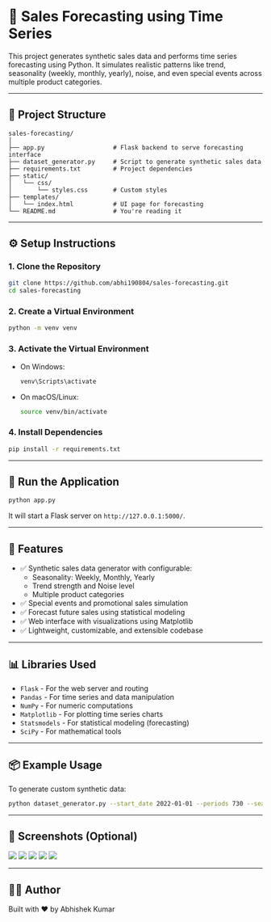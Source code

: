 
# 🧠 Sales Forecasting using Time Series

This project generates synthetic sales data and performs time series forecasting using Python. It simulates realistic patterns like trend, seasonality (weekly, monthly, yearly), noise, and even special events across multiple product categories.

---

## 📁 Project Structure

```
sales-forecasting/
│
├── app.py                   # Flask backend to serve forecasting interface
├── dataset_generator.py     # Script to generate synthetic sales data
├── requirements.txt         # Project dependencies
├── static/
│   └── css/
│       └── styles.css       # Custom styles
├── templates/
│   └── index.html           # UI page for forecasting
└── README.md                # You're reading it
```

---

## ⚙️ Setup Instructions

### 1. Clone the Repository

```bash
git clone https://github.com/abhi190804/sales-forecasting.git
cd sales-forecasting
```

### 2. Create a Virtual Environment

```bash
python -m venv venv
```

### 3. Activate the Virtual Environment

- On Windows:
  ```bash
  venv\Scripts\activate
  ```
- On macOS/Linux:
  ```bash
  source venv/bin/activate
  ```

### 4. Install Dependencies

```bash
pip install -r requirements.txt
```

---

## 🚀 Run the Application

```bash
python app.py
```

It will start a Flask server on `http://127.0.0.1:5000/`.

---

## 🧪 Features

- ✅ Synthetic sales data generator with configurable:
  - Seasonality: Weekly, Monthly, Yearly
  - Trend strength and Noise level
  - Multiple product categories
- ✅ Special events and promotional sales simulation
- ✅ Forecast future sales using statistical modeling
- ✅ Web interface with visualizations using Matplotlib
- ✅ Lightweight, customizable, and extensible codebase

---

## 📊 Libraries Used

- `Flask` - For the web server and routing
- `Pandas` - For time series and data manipulation
- `NumPy` - For numeric computations
- `Matplotlib` - For plotting time series charts
- `Statsmodels` - For statistical modeling (forecasting)
- `SciPy` - For mathematical tools

---

## 📦 Example Usage

To generate custom synthetic data:
```bash
python dataset_generator.py --start_date 2022-01-01 --periods 730 --seasonality yearly --trend_strength 0.7 --noise_level 0.3 --output custom_data.csv
```

---

## 📸 Screenshots (Optional)

![](https://raw.githubusercontent.com/abhi190804/sales-forecasting/main/screenshots/screenshot-5.png)
![](https://raw.githubusercontent.com/abhi190804/sales-forecasting/main/screenshots/screenshot-4.png)
![](https://raw.githubusercontent.com/abhi190804/sales-forecasting/main/screenshots/screenshot-3.png)
![](https://raw.githubusercontent.com/abhi190804/sales-forecasting/main/screenshots/screenshot-2.png)
![](https://raw.githubusercontent.com/abhi190804/sales-forecasting/main/screenshots/screenshot-1.png)


---

## 👨‍💻 Author

Built with ❤️ by Abhishek Kumar
